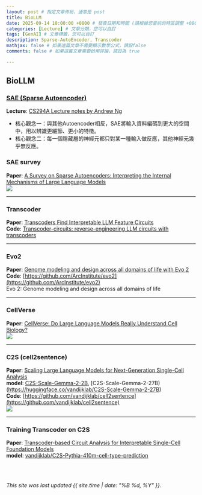 ```yaml
---
layout: post # 指定文章佈局，通常是 post
title: BioLLM
date: 2025-09-14 10:00:00 +0800 # 發表日期和時間 (請根據您當前的時區調整 +0800 代表 UTC+8)
categories: [Lecture] # 文章分類，您可以自訂
tags: [GenAI] # 文章標籤，您可以自訂
description: Sparse-AutoEncoder, Transcoder
mathjax: false # 如果這篇文章不需要顯示數學公式，請設false
comments: false # 如果這篇文章需要啟用評論，請設為 true

---
```

## BioLLM

### [SAE (Sparse Autoencoder)](https://medium.com/@falconives/day-33-sparse-autoencoder-sae-a9b29a1628f4)
**Lecture**: [CS294A Lecture notes by Andrew Ng](https://web.stanford.edu/class/cs294a/sparseAutoencoder.pdf)<br>
* 核心觀念一：與其他Autoencoder相反，SAE將輸入資料編碼到更大的空間中，用以辨識更細節、更小的特徵。
* 核心觀念二：每一個隱藏層的神經元都只對某一種輸入做反應，其他神經元幾乎無反應。

### SAE survey
**Paper**: [A Survey on Sparse Autoencoders: Interpreting the Internal Mechanisms of Large Language Models](https://arxiv.org/html/2503.05613v3)<br>
![](https://arxiv.org/html/2503.05613v3/x1.png)

---
### Transcoder
**Paper**: [Transcoders Find Interpretable LLM Feature Circuits](https://arxiv.org/html/2406.11944v2)<br>
**Code**: [Transcoder-circuits: reverse-engineering LLM circuits with transcoders](https://github.com/jacobdunefsky/transcoder_circuits/)<br>

---
### Evo2
**Paper**: [Genome modeling and design across all domains of life with Evo 2](https://www.biorxiv.org/content/10.1101/2025.02.18.638918v1)<br>
**Code**: [https://github.com/ArcInstitute/evo2](https://github.com/ArcInstitute/evo2)<br>
Evo 2: Genome modeling and design across all domains of life

---
### CellVerse
**Paper**: [CellVerse: Do Large Language Models Really Understand Cell Biology?](https://arxiv.org/abs/2505.07865)<br>
![](https://arxiv.org/html/2505.07865v1/x2.png)

---
### C2S (cell2sentence)
**Paper**: [Scaling Large Language Models for Next-Generation Single-Cell Analysis](https://www.biorxiv.org/content/10.1101/2025.04.14.648850v2)<br>
**model**: [C2S-Scale-Gemma-2-2B](https://huggingface.co/vandijklab/C2S-Scale-Gemma-2-2B), [C2S-Scale-Gemma-2-27B)(https://huggingface.co/vandijklab/C2S-Scale-Gemma-2-27B)<br>
**Code**: [https://github.com/vandijklab/cell2sentence](https://github.com/vandijklab/cell2sentence)<br>
![](https://github.com/vandijklab/cell2sentence/raw/master/c2s_overview_figure.png)

---
### Training Transcoder on C2S
**Paper**: [Transcoder-based Circuit Analysis for Interpretable Single-Cell Foundation Models](https://arxiv.org/html/2509.14723v1)<br>
**model**: [vandijklab/C2S-Pythia-410m-cell-type-prediction](https://huggingface.co/vandijklab/C2S-Pythia-410m-cell-type-prediction)<br>

<br>
<br>

*This site was last updated {{ site.time | date: "%B %d, %Y" }}.*
